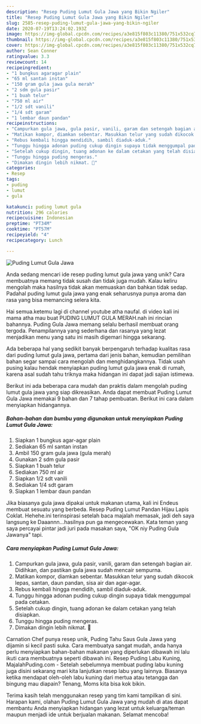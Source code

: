 ```yaml
---
description: "Resep Puding Lumut Gula Jawa yang Bikin Ngiler"
title: "Resep Puding Lumut Gula Jawa yang Bikin Ngiler"
slug: 2585-resep-puding-lumut-gula-jawa-yang-bikin-ngiler
date: 2020-07-19T13:24:02.193Z
image: https://img-global.cpcdn.com/recipes/a3e815f803c11380/751x532cq70/puding-lumut-gula-jawa-foto-resep-utama.jpg
thumbnail: https://img-global.cpcdn.com/recipes/a3e815f803c11380/751x532cq70/puding-lumut-gula-jawa-foto-resep-utama.jpg
cover: https://img-global.cpcdn.com/recipes/a3e815f803c11380/751x532cq70/puding-lumut-gula-jawa-foto-resep-utama.jpg
author: Sean Conner
ratingvalue: 3.3
reviewcount: 14
recipeingredient:
- "1 bungkus agaragar plain"
- "65 ml santan instan"
- "150 gram gula jawa gula merah"
- "2 sdm gula pasir"
- "1 buah telur"
- "750 ml air"
- "1/2 sdt vanili"
- "1/4 sdt garam"
- "1 lembar daun pandan"
recipeinstructions:
- "Campurkan gula jawa, gula pasir, vanili, garam dan setengah bagian air. Didihkan, dan pastikan gula jawa sudah mencair sempurna."
- "Matikan kompor, diamkan sebentar. Masukkan telur yang sudah dikocok lepas, santan, daun pandan, sisa air dan agar-agar."
- "Rebus kembali hingga mendidih, sambil diaduk-aduk."
- "Tunggu hingga adonan puding cukup dingin supaya tidak menggumpal pada cetakan."
- "Setelah cukup dingin, tuang adonan ke dalam cetakan yang telah disiapkan."
- "Tunggu hingga puding mengeras."
- "Dimakan dingin lebih nikmat. 🥰"
categories:
- Resep
tags:
- puding
- lumut
- gula

katakunci: puding lumut gula 
nutrition: 296 calories
recipecuisine: Indonesian
preptime: "PT34M"
cooktime: "PT57M"
recipeyield: "4"
recipecategory: Lunch

---
```



![Puding Lumut Gula Jawa](https://img-global.cpcdn.com/recipes/a3e815f803c11380/751x532cq70/puding-lumut-gula-jawa-foto-resep-utama.jpg)

Anda sedang mencari ide resep puding lumut gula jawa yang unik? Cara membuatnya memang tidak susah dan tidak juga mudah. Kalau keliru mengolah maka hasilnya tidak akan memuaskan dan bahkan tidak sedap. Padahal puding lumut gula jawa yang enak seharusnya punya aroma dan rasa yang bisa memancing selera kita.

Hai semua.ketemu lagi di channel youtube atha naufal. di video kali ini mama atha mau buat PUDING LUMUT GULA MERAH.nah ini rincian bahannya. Puding Gula Jawa memang selalu berhasil membuat orang tergoda. Penampilannya yang sederhana dan rasanya yang lezat menjadikan menu yang satu ini masih digemari hingga sekarang.

Ada beberapa hal yang sedikit banyak berpengaruh terhadap kualitas rasa dari puding lumut gula jawa, pertama dari jenis bahan, kemudian pemilihan bahan segar sampai cara mengolah dan menghidangkannya. Tidak usah pusing kalau hendak menyiapkan puding lumut gula jawa enak di rumah, karena asal sudah tahu triknya maka hidangan ini dapat jadi sajian istimewa.


Berikut ini ada beberapa cara mudah dan praktis dalam mengolah puding lumut gula jawa yang siap dikreasikan. Anda dapat membuat Puding Lumut Gula Jawa memakai 9 bahan dan 7 tahap pembuatan. Berikut ini cara dalam menyiapkan hidangannya.

<!--inarticleads1-->

##### Bahan-bahan dan bumbu yang digunakan untuk menyiapkan Puding Lumut Gula Jawa:

1. Siapkan 1 bungkus agar-agar plain
1. Sediakan 65 ml santan instan
1. Ambil 150 gram gula jawa (gula merah)
1. Gunakan 2 sdm gula pasir
1. Siapkan 1 buah telur
1. Sediakan 750 ml air
1. Siapkan 1/2 sdt vanili
1. Sediakan 1/4 sdt garam
1. Siapkan 1 lembar daun pandan


Jika biasanya gula jawa dipakai untuk makanan utama, kali ini Endeus membuat sesuatu yang berbeda. Resep Puding Lumut Pandan Hijau Lapis Coklat. Hehehe.ini terinspirasi setelah baca majalah memasak, jadi deh saya langsung ke Daaannn…hasilnya pun ga mengecewakan. Kata teman yang saya percayai pintar jadi juri pada masakan saya, &#34;OK niy Puding Gula Jawanya&#34; tapi. 

<!--inarticleads2-->

##### Cara menyiapkan Puding Lumut Gula Jawa:

1. Campurkan gula jawa, gula pasir, vanili, garam dan setengah bagian air. Didihkan, dan pastikan gula jawa sudah mencair sempurna.
1. Matikan kompor, diamkan sebentar. Masukkan telur yang sudah dikocok lepas, santan, daun pandan, sisa air dan agar-agar.
1. Rebus kembali hingga mendidih, sambil diaduk-aduk.
1. Tunggu hingga adonan puding cukup dingin supaya tidak menggumpal pada cetakan.
1. Setelah cukup dingin, tuang adonan ke dalam cetakan yang telah disiapkan.
1. Tunggu hingga puding mengeras.
1. Dimakan dingin lebih nikmat. 🥰


Carnation Chef punya resep unik, Puding Tahu Saus Gula Jawa yang dijamin si kecil pasti suka. Cara membuatya sangat mudah, anda hanya perlu menyiapkan bahan-bahan makanan yang diperlukan dibawah ini lalu ikuti cara membuatnya seperti dibawah ini. Resep Puding Labu Kuning, MajalahPuding.com - Setelah sebelumnya membuat puding labu kuning juga disini sekarang mari kita lanjutkan resep labu yang lainnya. Biasanya ketika mendapat oleh-oleh labu kuning dari mertua atau tetangga dan bingung mau diapain? Tenang, Moms kita bisa kok bikin. 

Terima kasih telah menggunakan resep yang tim kami tampilkan di sini. Harapan kami, olahan Puding Lumut Gula Jawa yang mudah di atas dapat membantu Anda menyiapkan hidangan yang lezat untuk keluarga/teman maupun menjadi ide untuk berjualan makanan. Selamat mencoba!
